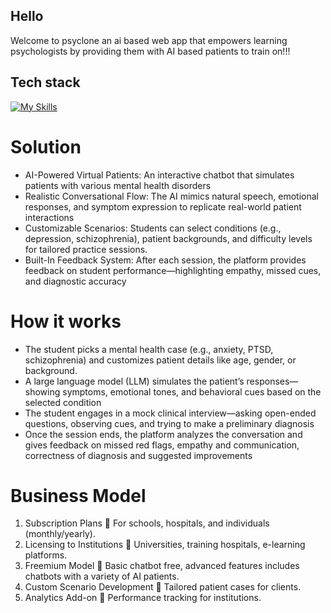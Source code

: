 ## Hello

Welcome to psyclone an ai based web app that empowers learning psychologists by providing them with AI based patients to train on!!!

## Tech stack 

[![My Skills](https://skillicons.dev/icons?i=js,ts,html,css,nodejs,express,react,vite)](https://skillicons.dev)






# Solution
- AI-Powered Virtual Patients: An interactive chatbot that simulates patients with various mental health disorders
- Realistic Conversational Flow: The AI mimics natural speech, emotional
responses, and symptom expression to replicate real-world patient interactions
- Customizable Scenarios: Students can select conditions (e.g., depression,
schizophrenia), patient backgrounds, and difficulty levels for tailored practice
sessions.
- Built-In Feedback System: After each session, the platform provides feedback
on student performance—highlighting empathy, missed cues, and diagnostic
accuracy

# How it works
- The student picks a mental health case (e.g., anxiety, PTSD, schizophrenia) and
customizes patient details like age, gender, or background.
-  A large language model (LLM) simulates the patient’s responses—showing
symptoms, emotional tones, and behavioral cues based on the selected
condition
- The student engages in a mock clinical interview—asking open-ended
questions, observing cues, and trying to make a preliminary diagnosis
- Once the session ends, the platform analyzes the conversation and gives
feedback on missed red flags, empathy and communication, correctness of
diagnosis and suggested improvements

# Business Model
1. Subscription Plans
 For schools, hospitals, and individuals (monthly/yearly).
2. Licensing to Institutions
 Universities, training hospitals, e-learning platforms.
3. Freemium Model
 Basic chatbot free, advanced features includes chatbots with
a variety of AI patients.
4. Custom Scenario Development
 Tailored patient cases for clients.
5. Analytics Add-on
 Performance tracking for institutions.

